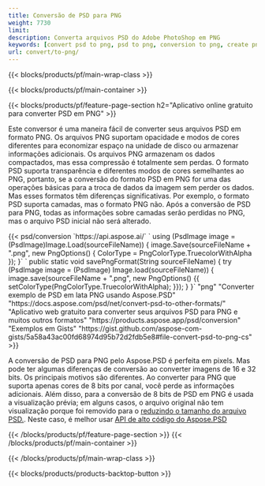 ```yaml
---
title: Conversão de PSD para PNG
weight: 7730
limit: 
description: Converta arquivos PSD do Adobe PhotoShop em PNG
keywords: [convert psd to png, psd to png, conversion to png, create png from psd, print psd as png]
url: convert/to-png/
---
```


{{< blocks/products/pf/main-wrap-class >}}

{{< blocks/products/pf/main-container >}}

{{< blocks/products/pf/feature-page-section h2="Aplicativo online gratuito para converter PSD em PNG" >}}
<p>Este conversor é uma maneira fácil de converter seus arquivos PSD em formato PNG. Os arquivos PNG suportam opacidade e modos de cores diferentes para economizar espaço na unidade de disco ou armazenar informações adicionais. Os arquivos PNG armazenam os dados compactados, mas essa compressão é totalmente sem perdas. O formato PSD suporta transparência e diferentes modos de cores semelhantes ao PNG, portanto, se a conversão do formato PSD em PNG for uma das operações básicas para a troca de dados da imagem sem perder os dados. Mas esses formatos têm diferenças significativas. Por exemplo, o formato PSD suporta camadas, mas o formato PNG não. Após a conversão de PSD para PNG, todas as informações sobre camadas serão perdidas no PNG, mas o arquivo PSD inicial não será alterado.</p>
{{< psd/conversion `https://api.aspose.ai/` 
`    using (PsdImage image = (PsdImage)Image.Load(sourceFileName))
    {
        image.Save(sourceFileName + ".png",  new PngOptions() {  ColorType = PngColorType.TruecolorWithAlpha });
    }` 
	`    public static void savePngFormat(String sourceFileName) {
        try (PsdImage image = (PsdImage) Image.load(sourceFileName)) {
            image.save(sourceFileName + ".png", new PngOptions() {{
                setColorType(PngColorType.TruecolorWithAlpha);
            }});
        }
    }` 
	"png" 
"Converter exemplo de PSD em lata PNG usando Aspose.PSD"  "https://docs.aspose.com/psd/net/convert-psd-to-other-formats/" 
"Aplicativo web gratuito para converter seus arquivos PSD para PNG e muitos outros formatos" "https://products.aspose.app/psd/conversion" 
"Exemplos em Gists" "https://gist.github.com/aspose-com-gists/5a58a43ac00fd68974d95b72d2fdb5e8#file-convert-psd-to-png-cs" >}}
<p>A conversão de PSD para PNG pelo Aspose.PSD é perfeita em pixels. Mas pode ter algumas diferenças de conversão ao converter imagens de 16 e 32 bits. Os principais motivos são diferentes. Ao converter para PNG que suporta apenas cores de 8 bits por canal, você perde as informações adicionais. Além disso, para a conversão de 8 bits de PSD em PNG é usada a visualização prévia; em alguns casos, o arquivo original não tem visualização porque foi removido para o <a href="/psd/reduce-size">reduzindo o tamanho do arquivo PSD.</a>. Neste caso, é melhor usar <a href="/psd">API de alto código do Aspose.PSD</a></p>
{{< /blocks/products/pf/feature-page-section >}}
{{< /blocks/products/pf/main-container >}}


{{< /blocks/products/pf/main-wrap-class >}}

{{< blocks/products/products-backtop-button >}}

